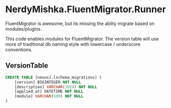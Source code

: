 # NerdyMishka.FluentMigrator.Runner

FluentMigrator is awesome, but its missing the ablity migrate based on modules/plugins.

This code enables modules for FluentMigrator. The version table will use more of traditional 
db naming style with lowercase / underscore conventions.

## VersionTable

```sql
CREATE TABLE [nexus].[schema_migrations] (
    [version] BIGINTEGER NOT NULL
    [description] VARCHAR(1024) NOT NULL
    [applied_at] DATETIME NOT NULL
    [module] VARCHAR(500) NOT NULL
)
```